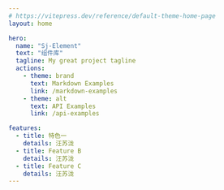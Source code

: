 ```yaml
---
# https://vitepress.dev/reference/default-theme-home-page
layout: home

hero:
  name: "Sj-Element"
  text: "组件库"
  tagline: My great project tagline
  actions:
    - theme: brand
      text: Markdown Examples
      link: /markdown-examples
    - theme: alt
      text: API Examples
      link: /api-examples

features:
  - title: 特色一
    details: 汪苏泷
  - title: Feature B
    details: 汪苏泷
  - title: Feature C
    details: 汪苏泷
---
```


